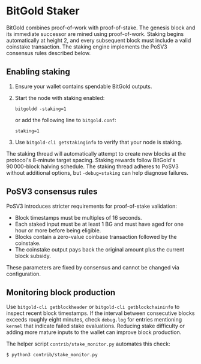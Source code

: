 BitGold Staker
==============

BitGold combines proof-of-work with proof-of-stake. The genesis block and its
immediate successor are mined using proof-of-work. Staking begins
automatically at height 2, and every subsequent block must include a valid
coinstake transaction. The staking engine implements the PoSV3 consensus rules
described below.

## Enabling staking

1. Ensure your wallet contains spendable BitGold outputs.
2. Start the node with staking enabled:

   ```
   bitgoldd -staking=1
   ```

   or add the following line to `bitgold.conf`:

   ```
   staking=1
   ```
3. Use `bitgold-cli getstakinginfo` to verify that your node is staking.

The staking thread will automatically attempt to create new blocks at the protocol's
8-minute target spacing. Staking rewards follow BitGold's 90 000-block halving
schedule. The staking thread adheres to PoSV3 without additional options, but
`-debug=staking` can help diagnose failures.

## PoSV3 consensus rules

PoSV3 introduces stricter requirements for proof-of-stake validation:

* Block timestamps must be multiples of 16 seconds.
* Each staked input must be at least 1 BG and must have aged for one hour or
  more before being eligible.
* Blocks contain a zero-value coinbase transaction followed by the coinstake.
* The coinstake output pays back the original amount plus the current block
  subsidy.

These parameters are fixed by consensus and cannot be changed via configuration.

## Monitoring block production

Use `bitgold-cli getblockheader` or `bitgold-cli getblockchaininfo` to inspect
recent block timestamps. If the interval between consecutive blocks exceeds
roughly eight minutes, check `debug.log` for entries mentioning `kernel` that
indicate failed stake evaluations. Reducing stake difficulty or adding more
mature inputs to the wallet can improve block production.

The helper script `contrib/stake_monitor.py` automates this check:

```
$ python3 contrib/stake_monitor.py
```
